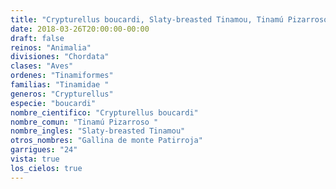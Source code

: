 ```yaml
---
title: "Crypturellus boucardi, Slaty-breasted Tinamou, Tinamú Pizarroso "
date: 2018-03-26T20:00:00-00:00
draft: false
reinos: "Animalia"
divisiones: "Chordata"
clases: "Aves"
ordenes: "Tinamiformes"
familias: "Tinamidae "
generos: "Crypturellus"
especie: "boucardi"
nombre_cientifico: "Crypturellus boucardi"
nombre_comun: "Tinamú Pizarroso "
nombre_ingles: "Slaty-breasted Tinamou"
otros_nombres: "Gallina de monte Patirroja"
garrigues: "24"
vista: true
los_cielos: true
---
```

